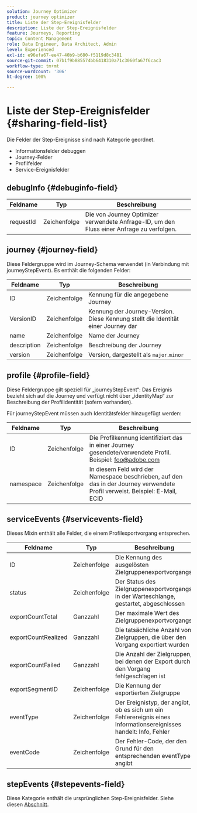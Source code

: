 ```yaml
---
solution: Journey Optimizer
product: journey optimizer
title: Liste der Step-Ereignisfelder
description: Liste der Step-Ereignisfelder
feature: Journeys, Reporting
topic: Content Management
role: Data Engineer, Data Architect, Admin
level: Experienced
exl-id: e96efa67-ee47-40b9-b680-f5119d8c3481
source-git-commit: 07b1f9b885574bb6418310a71c3060fa67f6cac3
workflow-type: tm+mt
source-wordcount: '306'
ht-degree: 100%

---
```


# Liste der Step-Ereignisfelder {#sharing-field-list}

Die Felder der Step-Ereignisse sind nach Kategorie geordnet.

* Informationsfelder debuggen
* Journey-Felder
* Profilfelder
* Service-Ereignisfelder

## debugInfo {#debuginfo-field}

| Feldname | Typ | Beschreibung |
|---|---|------------|
| requestId | Zeichenfolge | Die von Journey Optimizer verwendete Anfrage-ID, um den Fluss einer Anfrage zu verfolgen. |

## journey {#journey-field}

Diese Feldergruppe wird im Journey-Schema verwendet (in Verbindung mit journeyStepEvent). Es enthält die folgenden Felder:

| Feldname | Typ | Beschreibung |
|---|---|------------|
| ID | Zeichenfolge | Kennung für die angegebene Journey |
| VersionID | Zeichenfolge | Kennung der Journey-Version. Diese Kennung stellt die Identität einer Journey dar |
| name | Zeichenfolge | Name der Journey |
| description | Zeichenfolge | Beschreibung der Journey |
| version | Zeichenfolge | Version, dargestellt als `major`.`minor` |

## profile {#profile-field}

Diese Feldergruppe gilt speziell für „journeyStepEvent“: Das Ereignis bezieht sich auf die Journey und verfügt nicht über „identityMap“ zur Beschreibung der Profilidentität (sofern vorhanden).

Für journeyStepEvent müssen auch Identitätsfelder hinzugefügt werden:

| Feldname | Typ | Beschreibung |
|---|---|------------|
| ID | Zeichenfolge | Die Profilkennung identifiziert das in einer Journey gesendete/verwendete Profil. Beispiel: foo@adobe.com |
| namespace | Zeichenfolge | In diesem Feld wird der Namespace beschrieben, auf den das in der Journey verwendete Profil verweist. Beispiel: E-Mail, ECID |

## serviceEvents {#servicevents-field}

Dieses Mixin enthält alle Felder, die einem Profilexportvorgang entsprechen.

| Feldname | Typ | Beschreibung |
|---|---|------------|
| ID | Zeichenfolge | Die Kennung des ausgelösten Zielgruppenexportvorgangs |
| status | Zeichenfolge | Der Status des Zielgruppenexportvorgangs: in der Warteschlange, gestartet, abgeschlossen |
| exportCountTotal | Ganzzahl | Der maximale Wert des Zielgruppenexportvorgangs |
| exportCountRealized | Ganzzahl | Die tatsächliche Anzahl von Zielgruppen, die über den Vorgang exportiert wurden |
| exportCountFailed | Ganzzahl | Die Anzahl der Zielgruppen, bei denen der Export durch den Vorgang fehlgeschlagen ist |
| exportSegmentID | Zeichenfolge | Die Kennung der exportierten Zielgruppe |
| eventType | Zeichenfolge | Der Ereignistyp, der angibt, ob es sich um ein Fehlerereignis eines Informationsereignisses handelt: Info, Fehler |
| eventCode | Zeichenfolge | Der Fehler-Code, der den Grund für den entsprechenden eventType angibt |

## stepEvents {#stepevents-field}

Diese Kategorie enthält die ursprünglichen Step-Ereignisfelder. Siehe diesen [Abschnitt](../reports/sharing-legacy-fields.md).
